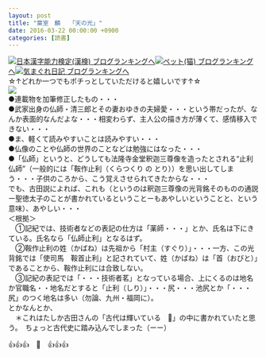 ```yaml
---
layout: post
title: "葉室　麟　　「天の光」"
date: 2016-03-22 00:00:00 +0900
categories: [読書]
---
```


[![](/syuusyuu9701/assets/images/葉室-麟-「天の光」-br_c_3028_1.gif)](http://blog.with2.net/link.php?1659096:3028 "日本漢字能力検定(漢検) ブログランキングへ")[日本漢字能力検定(漢検) ブログランキングへ](http://blog.with2.net/link.php?1659096:3028)[![](/syuusyuu9701/assets/images/葉室-麟-「天の光」-br_c_1348_1.gif)](http://blog.with2.net/link.php?1659096:1348 "ペット(猫) ブログランキングへ")[ペット(猫) ブログランキングへ](http://blog.with2.net/link.php?1659096:1348)[![](/syuusyuu9701/assets/images/葉室-麟-「天の光」-br_c_9257_1.gif)](http://blog.with2.net/link.php?1659096:9257 "気まぐれ日記 ブログランキングへ")[気まぐれ日記 ブログランキングへ](http://blog.with2.net/link.php?1659096:9257)  
☆↑どれか一つでもポチっとしていただけると嬉しいです↑☆  
![](/syuusyuu9701/assets/images/葉室-麟-「天の光」-7d28d085d9ece966f690a96dfa6e14ba.png)  
●連載物を加筆修正したもの・・・  
●武家出身の仏師・清三郎とその妻おゆきの夫婦愛・・・という帯だったが、なんか表面的なんだよな・・・相変わらず、主人公の描き方が薄くて、感情移入できない・・・  
●ま、軽くて読みやすいことは読みやすい・・・  
●仏像のことや仏師の世界のことなどは勉強にはなった・・・  
●「仏師」というと、どうしても法隆寺金堂釈迦三尊像を造ったとされる“止利仏師”（一般的には「鞍作止利（くらつくり の とり））を思い出してしまう・・・子供のころから、こう覚えさせられてきたからな・・・  
でも、古田説によれば、これも（というのは釈迦三尊像の光背銘そのものの通説ー聖徳太子のことが書かれているということーもあやしいということと、という意味）、あやしい・・・  
＜根拠＞  
　①記紀では、技術者などの表記の仕方は「薬師・・・」とか、氏名は下にきている。氏名なら「仏師止利」となるはず。  
　②鞍作止利の姓（かばね）は先祖から「村主（すぐり）」・・・一方、この光背銘では「使司馬　鞍首止利」と記されていて、姓（かばね）は「首（おびと）」であることから、鞍作止利には合致しない。  
　③記紀の表記では「・・・技術者茗」となっている場合、上にくるのは地名か官職名・・地名だとすると「止利（しり）」・・・尻・・・池尻とか「・・・尻」のつく地名は多い（勿論、九州・福岡に）。  
とかなんとか、  
　＊これはたしか古田さんの「古代は輝いている　」の中に書かれていたと思う。　ちょっと古代史に踏み込んでしまった（ーー）  
  
👍👍👍　🐒　👍👍👍  
  